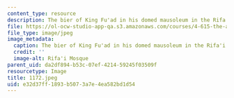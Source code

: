 ```yaml
---
content_type: resource
description: The bier of King Fu'ad in his domed mausoleum in the Rifa'i Mosque.
file: https://ol-ocw-studio-app-qa.s3.amazonaws.com/courses/4-615-the-architecture-of-cairo-spring-2002/e32d37ff1893b5073a7e4ea582bd1d54_1172.jpeg
file_type: image/jpeg
image_metadata:
  caption: The bier of King Fu'ad in his domed mausoleum in the Rifa'i Mosque.
  credit: ''
  image-alt: Rifa'i Mosque
parent_uid: da2df894-b53c-07ef-4214-59245f03509f
resourcetype: Image
title: 1172.jpeg
uid: e32d37ff-1893-b507-3a7e-4ea582bd1d54
---
```

